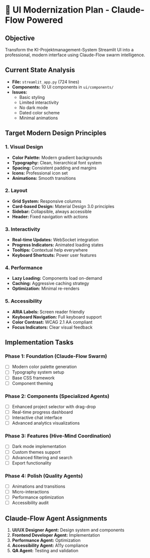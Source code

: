# 🎨 UI Modernization Plan - Claude-Flow Powered

## Objective
Transform the KI-Projektmanagement-System Streamlit UI into a professional, modern interface using Claude-Flow swarm intelligence.

## Current State Analysis
- **File:** `streamlit_app.py` (724 lines)
- **Components:** 10 UI components in `ui/components/`
- **Issues:**
  - Basic styling
  - Limited interactivity
  - No dark mode
  - Dated color scheme
  - Minimal animations

## Target Modern Design Principles

### 1. **Visual Design**
- **Color Palette:** Modern gradient backgrounds
- **Typography:** Clean, hierarchical font system
- **Spacing:** Consistent padding and margins
- **Icons:** Professional icon set
- **Animations:** Smooth transitions

### 2. **Layout**
- **Grid System:** Responsive columns
- **Card-based Design:** Material Design 3.0 principles
- **Sidebar:** Collapsible, always accessible
- **Header:** Fixed navigation with actions

### 3. **Interactivity**
- **Real-time Updates:** WebSocket integration
- **Progress Indicators:** Animated loading states
- **Tooltips:** Contextual help everywhere
- **Keyboard Shortcuts:** Power user features

### 4. **Performance**
- **Lazy Loading:** Components load on-demand
- **Caching:** Aggressive caching strategy
- **Optimization:** Minimal re-renders

### 5. **Accessibility**
- **ARIA Labels:** Screen reader friendly
- **Keyboard Navigation:** Full keyboard support
- **Color Contrast:** WCAG 2.1 AA compliant
- **Focus Indicators:** Clear visual feedback

## Implementation Tasks

### Phase 1: Foundation (Claude-Flow Swarm)
- [ ] Modern color palette generation
- [ ] Typography system setup
- [ ] Base CSS framework
- [ ] Component theming

### Phase 2: Components (Specialized Agents)
- [ ] Enhanced project selector with drag-drop
- [ ] Real-time progress dashboard
- [ ] Interactive chat interface
- [ ] Advanced analytics visualizations

### Phase 3: Features (Hive-Mind Coordination)
- [ ] Dark mode implementation
- [ ] Custom themes support
- [ ] Advanced filtering and search
- [ ] Export functionality

### Phase 4: Polish (Quality Agents)
- [ ] Animations and transitions
- [ ] Micro-interactions
- [ ] Performance optimization
- [ ] Accessibility audit

## Claude-Flow Agent Assignments

1. **UI/UX Designer Agent:** Design system and components
2. **Frontend Developer Agent:** Implementation
3. **Performance Agent:** Optimization
4. **Accessibility Agent:** A11y compliance
5. **QA Agent:** Testing and validation

